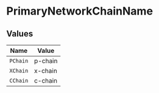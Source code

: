 # PrimaryNetworkChainName


## Values

| Name     | Value    |
| -------- | -------- |
| `PChain` | p-chain  |
| `XChain` | x-chain  |
| `CChain` | c-chain  |